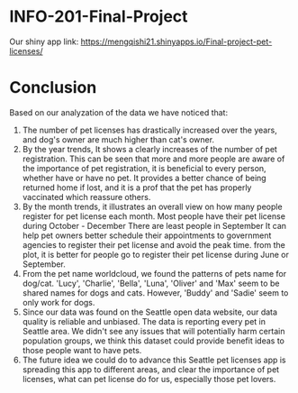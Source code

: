 # INFO-201-Final-Project
Our shiny app link:  https://mengqishi21.shinyapps.io/Final-project-pet-licenses/
# Conclusion
Based on our analyzation of the data we have noticed that:

1. The number of pet licenses has drastically increased over the years, and dog's owner are much higher than cat's owner.
2. By the year trends, It shows a clearly increases of the number of pet registration. This can be seen that more and more people are aware of the importance of pet registration, it is beneficial to every person, whether have or have no pet. It provides a better chance of being returned home if lost, and it is a prof that the pet has properly vaccinated which reassure others.
3. By the month trends, it illustrates an overall view on how many people register for pet license each month. Most people have their pet license during October - December There are least people in September It can help pet owners better schedule their appointments to government agencies to register their pet license and avoid the peak time. from the plot, it is better for people go to register their pet license during June or September.
4. From the pet name worldcloud, we found the patterns of pets name for dog/cat. 'Lucy', 'Charlie', 'Bella', 'Luna', 'Oliver' and 'Max' seem to be shared names for dogs and cats. However, 'Buddy' and 'Sadie' seem to only work for dogs.
5. Since our data was found on the Seattle open data website, our data quality is reliable and unbiased. The data is reporting every pet in Seattle area. We didn't see any issues that will potentially harm certain population groups, we think this dataset could provide benefit ideas to those people want to have pets.
6. The future idea we could do to advance this Seattle pet licenses app is spreading this app to different areas, and clear the importance of pet licenses, what can pet license do for us, especially those pet lovers.
